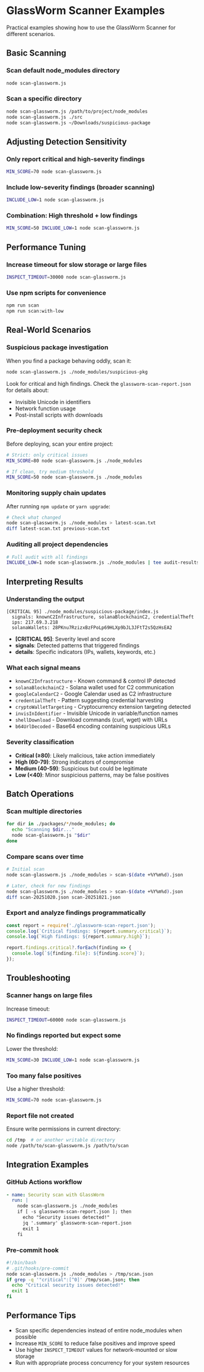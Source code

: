 # GlassWorm Scanner Examples

Practical examples showing how to use the GlassWorm Scanner for different scenarios.

## Basic Scanning

### Scan default node_modules directory

```bash
node scan-glassworm.js
```

### Scan a specific directory

```bash
node scan-glassworm.js /path/to/project/node_modules
node scan-glassworm.js ./src
node scan-glassworm.js ~/Downloads/suspicious-package
```

## Adjusting Detection Sensitivity

### Only report critical and high-severity findings

```bash
MIN_SCORE=70 node scan-glassworm.js
```

### Include low-severity findings (broader scanning)

```bash
INCLUDE_LOW=1 node scan-glassworm.js
```

### Combination: High threshold + low findings

```bash
MIN_SCORE=50 INCLUDE_LOW=1 node scan-glassworm.js
```

## Performance Tuning

### Increase timeout for slow storage or large files

```bash
INSPECT_TIMEOUT=30000 node scan-glassworm.js
```

### Use npm scripts for convenience

```bash
npm run scan
npm run scan:with-low
```

## Real-World Scenarios

### Suspicious package investigation

When you find a package behaving oddly, scan it:

```bash
node scan-glassworm.js ./node_modules/suspicious-pkg
```

Look for critical and high findings. Check the `glassworm-scan-report.json` for details about:
- Invisible Unicode in identifiers
- Network function usage
- Post-install scripts with downloads

### Pre-deployment security check

Before deploying, scan your entire project:

```bash
# Strict: only critical issues
MIN_SCORE=80 node scan-glassworm.js ./node_modules

# If clean, try medium threshold
MIN_SCORE=50 node scan-glassworm.js ./node_modules
```

### Monitoring supply chain updates

After running `npm update` or `yarn upgrade`:

```bash
# Check what changed
node scan-glassworm.js ./node_modules > latest-scan.txt
diff latest-scan.txt previous-scan.txt
```

### Auditing all project dependencies

```bash
# Full audit with all findings
INCLUDE_LOW=1 node scan-glassworm.js ./node_modules | tee audit-results.txt
```

## Interpreting Results

### Understanding the output

```
[CRITICAL 95] ./node_modules/suspicious-package/index.js
  signals: knownC2Infrastructure, solanaBlockchainC2, credentialTheft
  ips: 217.69.3.218
  solanaWallets: 28PKnu7RzizxBzFPoLp69HLXp9bJL3JFtT2s5QzHsEA2
```

- **[CRITICAL 95]**: Severity level and score
- **signals**: Detected patterns that triggered findings
- **details**: Specific indicators (IPs, wallets, keywords, etc.)

### What each signal means

- `knownC2Infrastructure` - Known command & control IP detected
- `solanaBlockchainC2` - Solana wallet used for C2 communication
- `googleCalendarC2` - Google Calendar used as C2 infrastructure
- `credentialTheft` - Pattern suggesting credential harvesting
- `cryptoWalletTargeting` - Cryptocurrency extension targeting detected
- `invisInIdentifier` - Invisible Unicode in variable/function names
- `shellDownload` - Download commands (curl, wget) with URLs
- `b64UrlDecoded` - Base64 encoding containing suspicious URLs

### Severity classification

- **Critical (≥80)**: Likely malicious, take action immediately
- **High (60-79)**: Strong indicators of compromise
- **Medium (40-59)**: Suspicious but could be legitimate
- **Low (<40)**: Minor suspicious patterns, may be false positives

## Batch Operations

### Scan multiple directories

```bash
for dir in ./packages/*/node_modules; do
  echo "Scanning $dir..."
  node scan-glassworm.js "$dir"
done
```

### Compare scans over time

```bash
# Initial scan
node scan-glassworm.js ./node_modules > scan-$(date +%Y%m%d).json

# Later, check for new findings
node scan-glassworm.js ./node_modules > scan-$(date +%Y%m%d).json
diff scan-20251020.json scan-20251021.json
```

### Export and analyze findings programmatically

```javascript
const report = require('./glassworm-scan-report.json');
console.log(`Critical findings: ${report.summary.critical}`);
console.log(`High findings: ${report.summary.high}`);

report.findings.critical?.forEach(finding => {
  console.log(`${finding.file}: ${finding.score}`);
});
```

## Troubleshooting

### Scanner hangs on large files

Increase timeout:

```bash
INSPECT_TIMEOUT=60000 node scan-glassworm.js
```

### No findings reported but expect some

Lower the threshold:

```bash
MIN_SCORE=30 INCLUDE_LOW=1 node scan-glassworm.js
```

### Too many false positives

Use a higher threshold:

```bash
MIN_SCORE=70 node scan-glassworm.js
```

### Report file not created

Ensure write permissions in current directory:

```bash
cd /tmp  # or another writable directory
node /path/to/scan-glassworm.js /path/to/scan
```

## Integration Examples

### GitHub Actions workflow

```yaml
- name: Security scan with GlassWorm
  run: |
    node scan-glassworm.js ./node_modules
    if [ -s glassworm-scan-report.json ]; then
      echo "Security issues detected!"
      jq '.summary' glassworm-scan-report.json
      exit 1
    fi
```

### Pre-commit hook

```bash
#!/bin/bash
# .git/hooks/pre-commit
node scan-glassworm.js ./node_modules > /tmp/scan.json
if grep -q '"critical":[^0]' /tmp/scan.json; then
  echo "Critical security issues detected!"
  exit 1
fi
```

## Performance Tips

- Scan specific dependencies instead of entire node_modules when possible
- Increase `MIN_SCORE` to reduce false positives and improve speed
- Use higher `INSPECT_TIMEOUT` values for network-mounted or slow storage
- Run with appropriate process concurrency for your system resources
